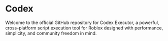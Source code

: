 # Codex
Welcome to the official GitHub repository for Codex Executor, a powerful, cross-platform script execution tool for Roblox designed with performance, simplicity, and community freedom in mind. 
